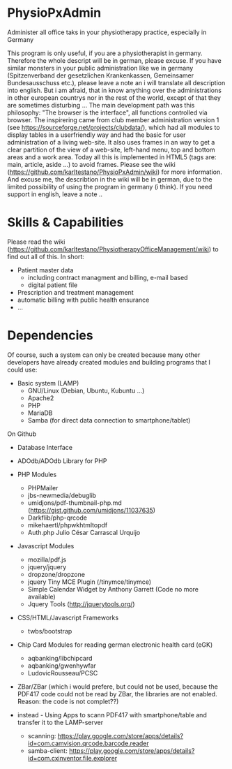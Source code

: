 # PhysioPxAdmin
Administer all office taks in your physiotherapy practice, especially in Germany

This program is only useful, if you are a physiotherapist in germany. Therefore the whole descript will be in german, please excuse. If you have similar monsters in your public administration like we in germany (Spitzenverband der gesetzlichen Krankenkassen, Gemeinsamer Bundesausschuss etc.), please leave a note an i will translate all description into english. But i am afraid, that in know anything over the administrations in other european countrys nor in the rest of the world, except of that they are sometimes disturbing ...
The main development path was this philosophy: "The browser is the interface", all functions controlled via browser. The inspirering came from club member administration version 1 (see https://sourceforge.net/projects/clubdata/), which had all modules to display tables in a userfriendly way and had the basic for user administration of a living web-site. It also uses frames in an way to get a clear partition of the view of a web-site, left-hand menu, top and bottom areas and a work area. Today all this is implemented in HTML5 (tags are: main, article, aside ...) to avoid frames.
Please see the wiki (https://github.com/karltestano/PhysioPxAdmin/wiki) for more information. And excuse me, the describtion in the wiki will be in german, due to the limited possibility of using the program in germany (i think). If you need support in english, leave a note ..
# Skills & Capabilities
Please read the wiki (https://github.com/karltestano/PhysiotherapyOfficeManagement/wiki) to find out all of this. In short:
- Patient master data
  - including contract managment and billing, e-mail based
  - digital patient file
- Prescription and treatment management
- automatic billing with public health ensurance
- ...
# Dependencies
Of course, such a system can only be created because many other developers have already created modules and building programs that I could use:
- Basic system (LAMP)
  - GNU/Linux (Debian, Ubuntu, Kubuntu ...) 
  - Apache2
  - PHP
  - MariaDB
  - Samba (for direct data connection to smartphone/tablet)

On Github
- Database Interface
- ADOdb/ADOdb Library for PHP

- PHP Modules
  - PHPMailer
  - jbs-newmedia/debuglib
  - umidjons/pdf-thumbnail-php.md (https://gist.github.com/umidjons/11037635)
  - Darkflib/php-qrcode 
  - mikehaertl/phpwkhtmltopdf
  - Auth.php Julio César Carrascal Urquijo 

- Javascript Modules
  - mozilla/pdf.js
  - jquery/jquery
  - dropzone/dropzone
  - jquery Tiny MCE Plugin (/tinymce/tinymce)
  - Simple Calendar Widget by Anthony Garrett (Code no more available)
  - Jquery Tools (http://jquerytools.org/)

- CSS/HTML/Javascript Frameworks
  - twbs/bootstrap

- Chip Card Modules for reading german electronic health card (eGK)
  - aqbanking/libchipcard
  - aqbanking/gwenhywfar
  - LudovicRousseau/PCSC

- ZBar/ZBar (which i would prefere, but could not be used, because the PDF417 code
  could not be read by ZBar, the libraries are not enabled. Reason: the code is not complet??)
  
- instead - Using Apps to scann PDF417 with smartphone/table and transfer it to the LAMP-server
  - scanning: https://play.google.com/store/apps/details?id=com.camvision.qrcode.barcode.reader
  - samba-client: https://play.google.com/store/apps/details?id=com.cxinventor.file.explorer
